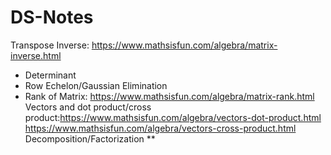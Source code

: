 # DS-Notes

Transpose
Inverse: https://www.mathsisfun.com/algebra/matrix-inverse.html
- Determinant
- Row Echelon/Gaussian Elimination
- Rank of Matrix: https://www.mathsisfun.com/algebra/matrix-rank.html
Vectors and dot product/cross product:https://www.mathsisfun.com/algebra/vectors-dot-product.html
https://www.mathsisfun.com/algebra/vectors-cross-product.html
Decomposition/Factorization **
